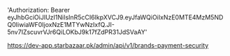 'Authorization: Bearer eyJhbGciOiJIUzI1NiIsInR5cCI6IkpXVCJ9.eyJfaWQiOiIxNzE0MTE4MzM5NDQ0IiwiaWF0IjoxNzE1MTYwNzIxfQ.JI-5nv7IZscuvrVJr6QiLOKbJ9k17fZdPR31JdSVaAY'

https://dev-app.starbazaar.pk/admin/api/v1/brands-payment-security